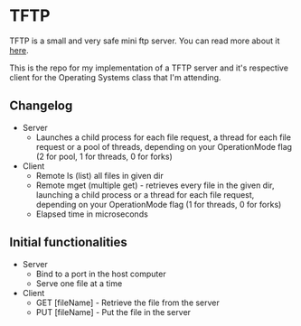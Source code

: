 # TFTP

TFTP is a small and very safe mini ftp server. You can read more about it [here].

This is the repo for my implementation of a TFTP server and it's respective client for the Operating Systems class that I'm attending.

## Changelog
- Server
    - Launches a child process for each file request, a thread for each file request or a pool of threads, depending on your OperationMode flag (2 for pool, 1 for threads, 0 for forks)
- Client
    - Remote ls (list) all files in given dir
    - Remote mget (multiple get) - retrieves every file in the given dir, launching a child process or a thread for each file request, depending on your OperationMode flag (1 for threads, 0 for forks)
    - Elapsed time in microseconds

## Initial functionalities
- Server
    - Bind to a port in the host computer
    - Serve one file at a time
- Client
    - GET [fileName] - Retrieve the file from the server
    - PUT [fileName] - Put the file in the server



[//]:# (Links come here // http://stackoverflow.com/questions/4823468/store-comments-in-markdown-syntax)

[here]: https://en.wikipedia.org/wiki/Trivial_File_Transfer_Protocol